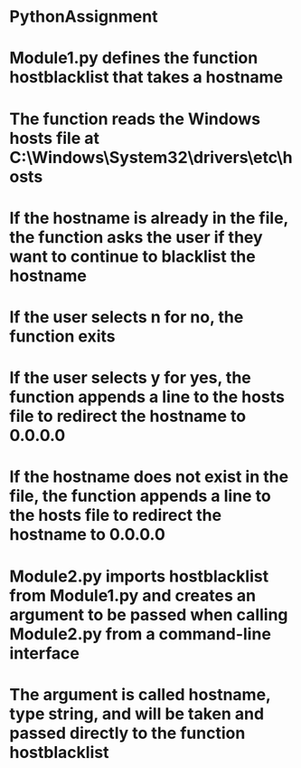 # PythonAssignment

# Module1.py defines the function hostblacklist that takes a hostname
# The function reads the Windows hosts file at C:\Windows\System32\drivers\etc\hosts
# If the hostname is already in the file, the function asks the user if they want to continue to blacklist the hostname
# If the user selects n for no, the function exits
# If the user selects y for yes, the function appends a line to the hosts file to redirect the hostname to 0.0.0.0
# If the hostname does not exist in the file, the function appends a line to the hosts file to redirect the hostname to 0.0.0.0

# Module2.py imports hostblacklist from Module1.py and creates an argument to be passed when calling Module2.py from a command-line interface
# The argument is called hostname, type string, and will be taken and passed directly to the function hostblacklist
